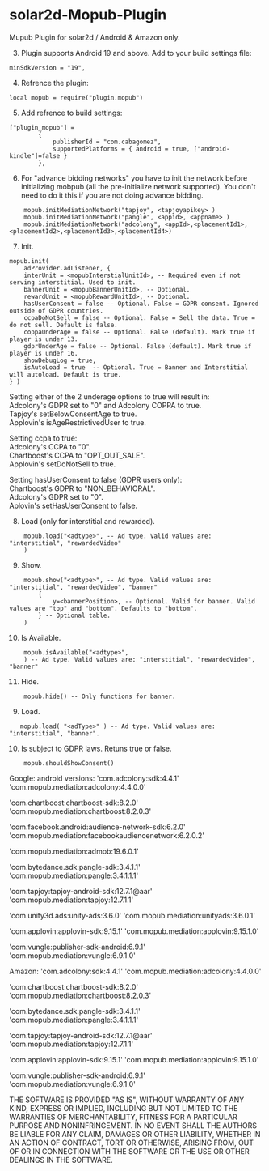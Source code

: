# solar2d-Mopub-Plugin
Mupub Plugin for solar2d / Android & Amazon only.

3. Plugin supports Android 19 and above. Add to your build settings file:
```
minSdkVersion = "19",
```
4. Refrence the plugin:
```
local mopub = require("plugin.mopub")
```   
5. Add refrence to build settings:   
```   
["plugin_mopub"] = 
        {
            publisherId = "com.cabagomez",
            supportedPlatforms = { android = true, ["android-kindle"]=false } 
        },
```   
6. For "advance bidding networks" you have to init the network before initializing mobpub (all the pre-initialize network supported). You don't need to do it this if you are not doing advance bidding. 
```   
    mopub.initMediationNetwork("tapjoy", <tapjoyapikey> )
    mopub.initMediationNetwork("pangle", <appid>, <appname> )
    mopub.initMediationNetwork("adcolony", <appId>,<placementId1>,<placementId2>,<placementId3>,<placementId4>)
```   
7. Init.   
```   
mopub.init( 
    adProvider.adListener, { 
    interUnit = <mopubInterstialUnitId>, -- Required even if not serving interstitial. Used to init.
    bannerUnit = <mopubBannerUnitId>, -- Optional.
    rewardUnit = <mopubRewardUnitId>, -- Optional.
    hasUserConsent = false -- Optional. False = GDPR consent. Ignored outside of GDPR countries.
    ccpaDoNotSell = false -- Optional. False = Sell the data. True = do not sell. Default is false.
    coppaUnderAge = false -- Optional. False (default). Mark true if player is under 13.
    gdprUnderAge = false -- Optional. False (default). Mark true if player is under 16.
    showDebugLog = true,
    isAutoLoad = true  -- Optional. True = Banner and Interstitial will autoload. Default is true.
} )
```   
Setting either of the 2 underage options to true will result in:  
Adcolony's GDPR set to "0" and Adcolony COPPA to true.   
Tapjoy's setBelowConsentAge to true.   
Applovin's isAgeRestrictivedUser to true.   

Setting ccpa to true:   
Adcolony's CCPA to "0".     
Chartboost's CCPA to "OPT_OUT_SALE".    
Applovin's setDoNotSell to true.   

Setting hasUserConsent to false (GDPR users only):   
Chartboost's GDPR to "NON_BEHAVIORAL".   
Adcolony's GDPR set to "0".   
Aplovin's setHasUserConsent to false.   

8. Load (only for interstitial and rewarded).   
```
    mopub.load("<adtype>", -- Ad type. Valid values are: "interstitial", "rewardedVideo"
    )
```   
9. Show.   
```   
    mopub.show("<adtype>", -- Ad type. Valid values are: "interstitial", "rewardedVideo", "banner"
        {
            y=<bannerPosition>, -- Optional. Valid for banner. Valid values are "top" and "bottom". Defaults to "bottom".
        } -- Optional table.
    )
```   
10. Is Available.   
```   
    mopub.isAvailable("<adtype>",
    ) -- Ad type. Valid values are: "interstitial", "rewardedVideo", "banner"
```  
11. Hide.   
```   
    mopub.hide() -- Only functions for banner.
```   
9. Load.   
```   
   mopub.load( "<adType>" ) -- Ad type. Valid values are: "interstitial", "banner".
```   
10. Is subject to GDPR laws. Retuns true or false.   
```   
    mopub.shouldShowConsent()
```   

Google:
android versions:
'com.adcolony:sdk:4.4.1'
'com.mopub.mediation:adcolony:4.4.0.0'

'com.chartboost:chartboost-sdk:8.2.0'
'com.mopub.mediation:chartboost:8.2.0.3'

'com.facebook.android:audience-network-sdk:6.2.0'
'com.mopub.mediation:facebookaudiencenetwork:6.2.0.2'

'com.mopub.mediation:admob:19.6.0.1'

'com.bytedance.sdk:pangle-sdk:3.4.1.1'
'com.mopub.mediation:pangle:3.4.1.1.1'

'com.tapjoy:tapjoy-android-sdk:12.7.1@aar'
'com.mopub.mediation:tapjoy:12.7.1.1'

'com.unity3d.ads:unity-ads:3.6.0'
'com.mopub.mediation:unityads:3.6.0.1'

'com.applovin:applovin-sdk:9.15.1'
'com.mopub.mediation:applovin:9.15.1.0'

'com.vungle:publisher-sdk-android:6.9.1'
'com.mopub.mediation:vungle:6.9.1.0'


Amazon:
'com.adcolony:sdk:4.4.1'
'com.mopub.mediation:adcolony:4.4.0.0'

'com.chartboost:chartboost-sdk:8.2.0'
'com.mopub.mediation:chartboost:8.2.0.3'

'com.bytedance.sdk:pangle-sdk:3.4.1.1'
'com.mopub.mediation:pangle:3.4.1.1.1'

'com.tapjoy:tapjoy-android-sdk:12.7.1@aar'
'com.mopub.mediation:tapjoy:12.7.1.1'

'com.applovin:applovin-sdk:9.15.1'
'com.mopub.mediation:applovin:9.15.1.0'

'com.vungle:publisher-sdk-android:6.9.1'
'com.mopub.mediation:vungle:6.9.1.0'



THE SOFTWARE IS PROVIDED "AS IS", WITHOUT WARRANTY OF ANY KIND, EXPRESS OR
IMPLIED, INCLUDING BUT NOT LIMITED TO THE WARRANTIES OF MERCHANTABILITY,
FITNESS FOR A PARTICULAR PURPOSE AND NONINFRINGEMENT. IN NO EVENT SHALL THE
AUTHORS BE LIABLE FOR ANY CLAIM, DAMAGES OR OTHER
LIABILITY, WHETHER IN AN ACTION OF CONTRACT, TORT OR OTHERWISE, ARISING FROM,
OUT OF OR IN CONNECTION WITH THE SOFTWARE OR THE USE OR OTHER DEALINGS IN THE
SOFTWARE.
